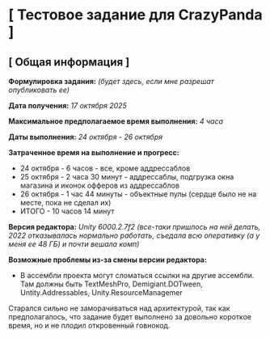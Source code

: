# [ Тестовое задание для CrazyPanda ]

## [ Общая информация ]

**Формулировка задания:** _(будет здесь, если мне разрешат опубликовать ее)_

**Дата получения:** _17 октября 2025_

**Максимальное предполагаемое время выполнения:** _4 часа_

**Даты выполнения:** _24 октября - 26 октября_

**Затраченное время на выполнение и прогресс:**
- 24 октября - 6 часов - все, кроме аддрессаблов
- 25 октября - 2 часа 30 минут - аддрессаблы, подгрузка окна магазина и иконок офферов из аддрессаблов
- 26 октября - 1 час 44 минуты - объектные пулы (сердце было не на месте, пока не сделал их)
- ИТОГО - 10 часов 14 минут

**Версия редактора:** _Unity 6000.2.7f2 (все-таки пришлось на ней делать, 2022 отказывалась нормально работать, съедала всю оперативку (а у меня ее 48 ГБ) и почти вешала комп)_

**Возможные проблемы из-за смены версии редактора:**
- В ассембли проекта могут сломаться ссылки на другие ассембли. Там должны быть TextMeshPro, Demigiant.DOTween, Untity.Addressables, Unity.ResourceManagemer


Старался сильно не заморачиваться над архитектурой, так как предполагалось, что задание будет выполнено за довольно короткое время, но и не плодил откровенный говнокод.
